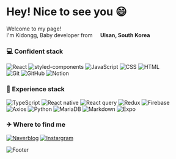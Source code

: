 <h1>Hey! Nice to see you 😄</h1>

<p>Welcome to my page! </br> I'm Kidongg, Baby developer from <img src="https://cdn-icons-png.flaticon.com/512/5111/5111586.png" width="13"/><b> Ulsan, South Korea</b></p>

<h3>💻 Confident stack</h3>
<p>
  <img alt="React" src="https://img.shields.io/badge/-React-61DAFB?style=flat-square&logo=React&logoColor=white"/>
  <img alt="styled-components" src="https://img.shields.io/badge/-Styled components-DB7093?style=flat-square&logo=styled-components&logoColor=white"/>
  <img alt="JavaScript" src="https://img.shields.io/badge/-JavaScript-yellow?style=flat-square&logo=JavaScript&logoColor=white"/>
  <img alt="CSS" src="https://img.shields.io/badge/-CSS-1572B6?style=flat-square&logo=css3&logoColor=white"/>
  <img alt="HTML" src="https://img.shields.io/badge/-HTML-E34F26?style=flat-square&logo=html5&logoColor=white"/> </br>
  <img alt="Git" src="https://img.shields.io/badge/-Git-F05032?style=flat-square&logo=Git&logoColor=white"/>
  <img alt="GitHub" src="https://img.shields.io/badge/-GitHub-181717?style=flat-square&logo=GitHub&logoColor=white"/>
  <img alt="Notion" src="https://img.shields.io/badge/-Notion-000000?style=flat-square&logo=Notion&logoColor=white"/>
</p>


<h3>📱 Experience stack</h3>
<p>
  <img alt="TypeScript" src="https://img.shields.io/badge/-TypeScript-3178C6?style=flat-square&logo=TypeScript&logoColor=white"/>
  <img alt="React native" src="https://img.shields.io/badge/-React native-61DAFB?style=flat-square&logo=React&logoColor=white"/>
  <img alt="React query" src="https://img.shields.io/badge/-React query-FF4154?style=flat-square&logo=React Query&logoColor=white"/>
  <img alt="Redux" src="https://img.shields.io/badge/-Redux-764ABC?style=flat-square&logo=Redux&logoColor=white"/>
  <img alt="Firebase" src="https://img.shields.io/badge/-Firebase-FFCA28?style=flat-square&logo=Firebase&logoColor=white"/> </br>
  <img alt="Axios" src="https://img.shields.io/badge/-Axios-5A29E4?style=flat-square&logo=Axios&logoColor=white"/>
  <img alt="Python" src="https://img.shields.io/badge/-Python-9cf?style=flat-square&logo=python&logoColor=white"/>
  <img alt="MariaDB" src="https://img.shields.io/badge/-MariaDB-003545?style=flat-square&logo=MariaDB&logoColor=white"/>
  <img alt="Markdown" src="https://img.shields.io/badge/-Markdown-000000?style=flat-square&logo=Markdown&logoColor=white"/>
  <img alt="Expo" src="https://img.shields.io/badge/-Expo-000020?style=flat-square&logo=Expo&logoColor=white"/>  
</p>

<h3>✈ Where to find me</h3>
<p>
<a href="https://blog.naver.com/dlrlehd25" target="_blank"><img alt="Naverblog" src="https://img.shields.io/badge/Naver-green?&style=for-the-badge&logo=naver&logoColor=white" /></a> <a href="https://www.instagram.com/ki_dongg_/" target="_blank"><img alt="Instargram" src="https://img.shields.io/badge/Instagram-ff69b4?&style=for-the-badge&logo=instagram&logoColor=white" /></a>
</p>

![Footer](https://capsule-render.vercel.app/api?type=waving&color=4d4dff&height=100&section=footer)
